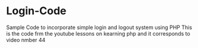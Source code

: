 # Login-Code
Sample Code to incorporate simple login and logout system using PHP
This is the code frm the youtube lessons on kearning php and it corresponds to video nmber 44
